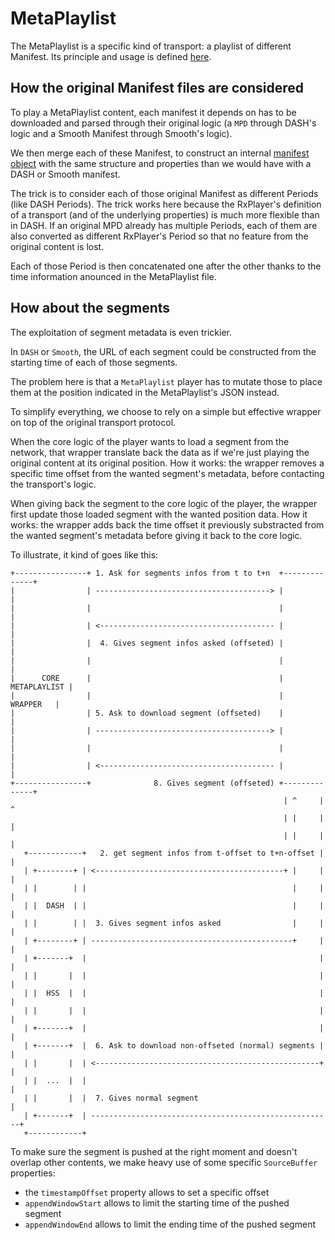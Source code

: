 # MetaPlaylist #################################################################

The MetaPlaylist is a specific kind of transport: a playlist of different
Manifest.
Its principle and usage is defined [here](../api/metaplaylist.md).


## How the original Manifest files are considered ##############################

To play a MetaPlaylist content, each manifest it depends on has to be
downloaded and parsed through their original logic (a `MPD` through DASH's
logic and a Smooth Manifest through Smooth's logic).

We then merge each of these Manifest, to construct an internal
[manifest object](./manifest.md) with the same structure and properties than we
would have with a DASH or Smooth manifest.

The trick is to consider each of those original Manifest as different Periods
(like DASH Periods). The trick works here because the RxPlayer's definition of a
transport (and of the underlying properties) is much more flexible than in DASH.
If an original MPD already has multiple Periods, each of them are also
converted as different RxPlayer's Period so that no feature from the original
content is lost.

Each of those Period is then concatenated one after the other thanks to the time
information anounced in the MetaPlaylist file.



## How about the segments ######################################################

The exploitation of segment metadata is even trickier.

In `DASH` or `Smooth`, the URL of each segment could be constructed from the
starting time of each of those segments.

The problem here is that a `MetaPlaylist` player has to mutate those to place
them at the position indicated in the MetaPlaylist's JSON instead.

To simplify everything, we choose to rely on a simple but effective wrapper on
top of the original transport protocol.

When the core logic of the player wants to load a segment from the network, that
wrapper translate back the data as if we're just playing the original content at
its original position.
How it works: the wrapper removes a specific time offset from the wanted
segment's metadata, before contacting the transport's logic.

When giving back the segment to the core logic of the player, the wrapper first
update those loaded segment with the wanted position data.
How it works: the wrapper adds back the time offset it previously substracted
from the wanted segment's metadata before giving it back to the core logic.

To illustrate, it kind of goes like this:

```
+----------------+ 1. Ask for segments infos from t to t+n  +--------------+
|                | ---------------------------------------> |              |
|                |                                          |              |
|                | <--------------------------------------- |              |
|                |  4. Gives segment infos asked (offseted) |              |
|                |                                          |              |
|      CORE      |                                          | METAPLAYLIST |
|                |                                          |    WRAPPER   |
|                | 5. Ask to download segment (offseted)    |              |
|                | ---------------------------------------> |              |
|                |                                          |              |
|                | <--------------------------------------- |              |
+----------------+              8. Gives segment (offseted) +--------------+
                                                             | ^     |  ^
                                                             | |     |  |
                                                             | |     |  |
   +------------+   2. get segment infos from t-offset to t+n-offset |  |
   | +--------+ | <------------------------------------------+ |     |  |
   | |        | |                                              |     |  |
   | |  DASH  | |                                              |     |  |
   | |        | |  3. Gives segment infos asked                |     |  |
   | +--------+ | ---------------------------------------------+     |  |
   | +-------+  |                                                    |  |
   | |       |  |                                                    |  |
   | |  HSS  |  |                                                    |  |
   | |       |  |                                                    |  |
   | +-------+  |                                                    |  |
   | +-------+  |  6. Ask to download non-offseted (normal) segments |  |
   | |       |  | <--------------------------------------------------+  |
   | |  ...  |  |                                                       |
   | |       |  |  7. Gives normal segment                              |
   | +-------+  | ------------------------------------------------------+
   +------------+
```

To make sure the segment is pushed at the right moment and doesn't overlap other
contents, we make heavy use of some specific `SourceBuffer` properties:
  - the `timestampOffset` property allows to set a specific offset
  - `appendWindowStart` allows to limit the starting time of the pushed segment
  - `appendWindowEnd` allows to limit the ending time of the pushed segment
